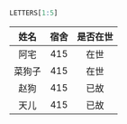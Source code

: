 ```r
LETTERS[1:5]
```

 | **姓名** | **宿舍** | **是否在世**|
| :-----:|:-----:|:------:|
| 阿宅 | 415 | 在世 |
| 菜狗子 | 415 | 在世 |
| 赵狗 | 415 | 已故 |
| 天儿 | 415 | 已故 |
